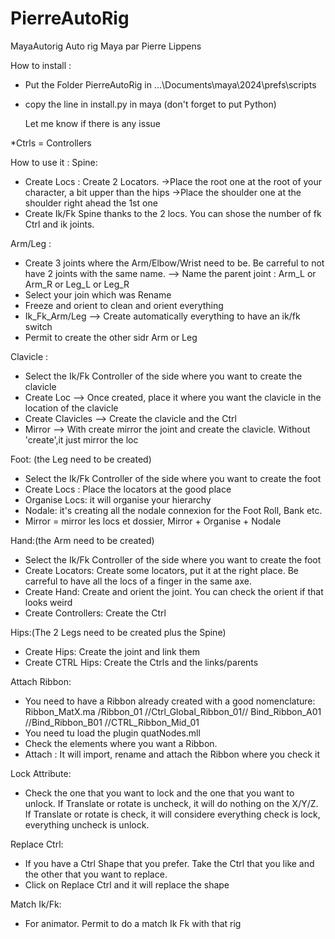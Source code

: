# PierreAutoRig
 MayaAutorig
Auto rig Maya par Pierre Lippens

How to install :
- Put the Folder PierreAutoRig in ...\Documents\maya\2024\prefs\scripts
- copy the line in install.py in maya (don't forget to put Python)

  Let me know if there is any issue

*Ctrls = Controllers

How to use it :
Spine:
- Create Locs : Create 2 Locators.
  ->Place the root one at the root of your character, a bit upper than the hips
  ->Place the shoulder one at the shoulder right ahead the 1st one
- Create Ik/Fk Spine thanks to the 2 locs. You can shose the number of fk Ctrl and ik joints.

Arm/Leg :
- Create 3 joints where the Arm/Elbow/Wrist need to be. Be carreful to not have 2 joints with the same name.
  --> Name the parent joint : Arm_L or  Arm_R or Leg_L or Leg_R
- Select your join which was Rename
- Freeze and orient to clean and orient everything
- Ik_Fk_Arm/Leg --> Create automatically everything to have an ik/fk switch
- Permit to create the other sidr Arm or Leg

Clavicle :
- Select the Ik/Fk Controller of the side where you want to create the clavicle
- Create Loc --> Once created, place it where you want the clavicle in the location of the clavicle
- Create Clavicles --> Create the clavicle and the Ctrl
- Mirror --> With create mirror the joint and create the clavicle. Without 'create',it  just mirror the loc

Foot: (the Leg need to be created)
- Select the Ik/Fk Controller of the side where you want to create the foot
- Create Locs : Place the locators at the good place
- Organise Locs: it will organise your hierarchy
- Nodale: it's creating all the nodale connexion for the Foot Roll, Bank etc.
- Mirror = mirror les locs et dossier, Mirror + Organise + Nodale

Hand:(the Arm need to be created)
- Select the Ik/Fk Controller of the side where you want to create the foot
- Create Locators: Create some locators, put it at the right place. Be carreful to have all the locs of a finger in the same axe.
- Create Hand: Create and orient the joint. You can check the orient if that looks weird
- Create Controllers: Create the Ctrl

Hips:(The 2 Legs need to be created plus the Spine)
- Create Hips: Create the joint and link them
- Create CTRL Hips: Create the Ctrls and the links/parents

Attach Ribbon: 
 - You need to have a Ribbon already created with a good nomenclature: Ribbon_MatX.ma /Ribbon_01 //Ctrl_Global_Ribbon_01// Bind_Ribbon_A01 //Bind_Ribbon_B01 //CTRL_Ribbon_Mid_01
 - You need tu load the plugin quatNodes.mll
- Check the elements where you want a Ribbon.
- Attach : It will import, rename and attach the Ribbon where you check it

Lock Attribute:
- Check the one that you want to lock and the one that you want to unlock. If Translate or rotate is uncheck, it will do nothing on the X/Y/Z.
If Translate or rotate is check, it will considere everything check is lock, everything uncheck is unlock.

Replace Ctrl:
- If you have a Ctrl Shape that you prefer. Take the Ctrl that you like and the other that you want to replace.
- Click on Replace Ctrl and it will replace the shape

Match Ik/Fk:
- For animator. Permit to do a match Ik Fk with that rig

